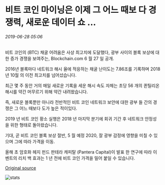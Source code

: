 # 비트 코인 마이닝은 이제 그 어느 때보 다 경쟁력, 새로운 데이터 쇼 ...

###### 2019-06-28 05:06

비트 코인의 (BTC) 채굴 어려움은 사상 최고치에 도달했다, 광부 사이의 블록 보상에 대한 증가 경쟁을 보여주는, Blockchain.com 6 월 27 일 공개.

2016년 블록마다 네트워크 해시 율에 적응하는 채굴 난이도는 7.86조를 기록하며 2018년 10월 의 이전 최고치를 넘어섰습니다.

최근 몇 주 동안 거의 매일 새로운 기록을 세운 해시 속도 자체는 초당 56 개의 퀸틸리온 해시를 약간 머무르기 위해 약간 내려왔습니다.

즉, 새로운 블록뿐만 아니라 전반적인 비트 코인 네트워크 보안에 대한 광부 들 간의 경쟁은 그 어느 때보다 도가 높은 적이있다.

2019 년 비트 코인 황소 실행은 2018 년 마지막 분기에 회귀 기간 후 네트워크 안정성을 위한 형태로 돌아왔습니다.

기대, 곧 비트 코인 블록 보상 절반, 5 월 예정 2020, 잘 광부 감정에 영향을 미칠 수 있으며 그에 따라 가격을 이동.

올해 초 암호화 헤지 펀드 판테라 캐피탈 (Pantera Capital)이 발표 한 연구에 따라 이벤트의 리치 백 효과는 1 년 전에 비트 코인 가격을 밀어 붙일 수 있습니다.

[Original source](https://cointelegraph.com/news/bitcoin-mining-is-now-more-competitive-than-ever-new-data-shows)

![stats](https://c.statcounter.com/11760860/0/a89fa40b/1/ "stats")
